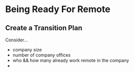 # Being Ready For Remote

## Create a Transition Plan

Consider...

- company size
- number of company offices
- who && how many already work remote in the company
-
